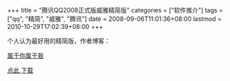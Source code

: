 +++
title = "腾讯QQ2008正式版威雅精简版"
categories = ["软件推介"]
tags = ["qq", "精简", "威雅", "腾讯"]
date = 2008-09-06T11:01:36+08:00
lastmod = 2010-10-29T17:02:39+08:00
+++



个人认为最好用的精简版，作者博客：

<a href="http://www.viyazone.cn" target="_blank">属于你属于我</a>

[点此 下载](https://www.qt06.com/attachment/viyaqq.exe)